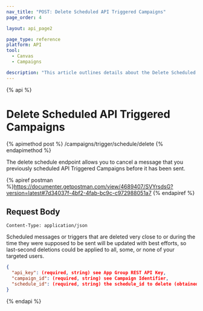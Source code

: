 ```yaml
---
nav_title: "POST: Delete Scheduled API Triggered Campaigns"
page_order: 4

layout: api_page2

page_type: reference
platform: API
tool:
  - Canvas
  - Campaigns

description: "This article outlines details about the Delete Scheduled API Triggered Messages Braze endpoint."
---
```


{% api %}

# Delete Scheduled API Triggered Campaigns

{% apimethod post %}
/campaigns/trigger/schedule/delete
{% endapimethod %}

The delete schedule endpoint allows you to cancel a message that you previously scheduled API Triggered Campaigns before it has been sent.

{% apiref postman %}https://documenter.getpostman.com/view/4689407/SVYrsdsG?version=latest#7d34037f-4bf2-4fab-bc9c-c972988051a7 {% endapiref %}


## Request Body

```
Content-Type: application/json
```

Scheduled messages or triggers that are deleted very close to or during the time they were supposed to be sent will be updated with best efforts, so last-second deletions could be applied to all, some, or none of your targeted users.

```json
{
  "api_key": (required, string) see App Group REST API Key,
  "campaign_id": (required, string) see Campaign Identifier,
  "schedule_id": (required, string) the schedule_id to delete (obtained from the response to create schedule)
}
```

{% endapi %}
